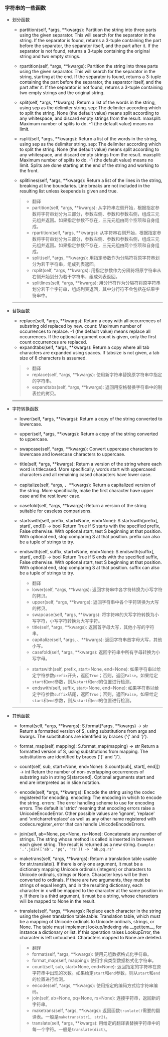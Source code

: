 ### 字符串的一些函数
* 划分函数
    * partition(self, *args, \*\*kwargs): Partition the string into three parts using the given separator. This will search for the separator in the string.  If the separator is found, returns a 3-tuple containing the part before the separator, the separator itself, and the part after it. If the separator is not found, returns a 3-tuple containing the original string and two empty strings.

    * rpartition(self, *args, \*\*kwargs): Partition the string into three parts using the given separator. This will search for the separator in the string, starting at the end. If the separator is found, returns a 3-tuple containing the part before the separator, the separator itself, and the part after it. If the separator is not found, returns a 3-tuple containing two empty strings and the original string.

    * split(self, *args, \*\*kwargs): Return a list of the words in the string, using sep as the delimiter string. sep: The delimiter according which to split the string. None (the default value) means split according to any whitespace, and discard empty strings from the result. maxsplit: Maximum number of splits to do. -1 (the default value) means no limit.

    * rsplit(self, *args, \*\*kwargs): Return a list of the words in the string, using sep as the delimiter string. sep: The delimiter according which to split the string. None (the default value) means split according to any whitespace, and discard empty strings from the result. maxsplit: Maximum number of splits to do. -1 (the default value) means no limit. Splits are done starting at the end of the string and working to the front.

    * splitlines(self, *args, \*\*kwargs): Return a list of the lines in the string, breaking at line boundaries. Line breaks are not included in the resulting list unless keepends is given and true.

    > * 翻译
    > * partition(self, *args, \*\*kwargs): 从字符串左侧开始，根据指定参数将字符串划分为三部分，参数左侧、参数和参数右侧，组成三元元组并返回。如果指定参数不存在，三元元组由两个空项和自身组成。
    > * rpartition(self, *args, \*\*kwargs): 从字符串右侧开始，根据指定参数将字符串划分为三部分，参数左侧、参数和参数右侧，组成三元元组并返回。如果指定参数不存在，三元元组由两个空项和自身组成。
    > * split(self, *args, \*\*kwargs): 用指定参数作为分隔符将原字符串划分为若干字符串，组成列表返回。
    > * rsplit(self, *args, \*\*kwargs): 用指定参数作为分隔符将原字符串从右侧开始划分为若干字符串，组成列表返回。
    > * splitlines(self, *args, \*\*kwargs): 用分行符作为分隔符将原字符串划分若干个字符串，组成列表返回，其中分行符不会包括在结果字符串中。

    <hr />

 * 替换函数
    * replace(self, *args, \*\*kwargs): Return a copy with all occurrences of substring old replaced by new. count: Maximum number of occurrences to replace. -1 (the default value) means replace all occurrences. If the optional argument count is given, only the first count occurrences are replaced.
    * expandtabs(self, *args, \*\*kwargs): Return a copy where all tab characters are expanded using spaces. If tabsize is not given, a tab size of 8 characters is assumed.

    > * 翻译
    > * replace(self, *args, \*\*kwargs): 使用新字符串替换原字符串中指定的字符串。
    > * expandtabs(self, *args, \*\*kwargs): 返回用空格替换字符串中的制表位的拷贝。

    <hr />

* 字符转换函数
    * lower(self, *args, \*\*kwargs): Return a copy of the string converted to lowercase.
    * upper(self, *args, \*\*kwargs): Return a copy of the string converted to uppercase.

    * swapcase(self, *args, \*\*kwargs): Convert uppercase characters to lowercase and lowercase characters to uppercase. 

    * title(self, *args, \*\*kwargs): Return a version of the string where each word is titlecased. More specifically, words start with uppercased characters and all remaining cased characters have lower case.

    * capitalize(self, *args, 、\*\*kwargs): Return a capitalized version of the string. More specifically, make the first character have upper case and the rest lower case.

    * casefold(self, *args, \*\*kwargs): Return a version of the string suitable for caseless comparisons.

    * startswith(self, prefix, start=None, end=None): S.startswith(prefix[, start[, end]]) -> bool   Return True if S starts with the specified prefix, False otherwise. With optional start, test S beginning at that position. With optional end, stop comparing S at that position. prefix can also be a tuple of strings to try.

    * endswith(self, suffix, start=None, end=None): S.endswith(suffix[, start[, end]]) -> bool   Return True if S ends with the specified suffix, False otherwise. With optional start, test S beginning at that position. With optional end, stop comparing S at that position. suffix can also be a tuple of strings to try.

    > * 翻译
    > * lower(self, *args, \*\*kwargs): 返回字符串中各字符转换为小写字符的拷贝。
    > * upper(self, *args, \*\*kwargs): 返回字符串中各个字符转换为大写的拷贝。
    > * swapcase(self, *args, \*\*kwargs): 将字符串的大写字符转换为小写字符，小写字符转换为大写字符。
    > * title(self, *args, \*\*kwargs): 返回首字母大写，其他小写的字符串。
    > * capitalize(self, *args, 、\*\*kwargs): 返回字符串首字母大写，其他小写。
    > * casefold(self, *args, \*\*kwargs): 返回字符串中所有字母转换为小写字母。

    > * startswith(self, prefix, start=None, end=None): 如果字符串以给定字符参数`prefix`开头，返回`True`；否则，返回`False`。如果给定`start`和`end`参数，则从`start`和`end`的位置进行检测。
    > * endswith(self, suffix, start=None, end=None): 如果字符串以给定字符参数`suffix`结尾，返回`True`；否则，返回`False`。如果给定`start`和`end`参数，则从`start`和`end`的位置进行检测。

    <hr />

* 其他函数
    * format(self, *args, \*\*kwargs): S.format(*args, \*\*kwargs) -> str   Return a formatted version of S, using substitutions from args and kwargs. The substitutions are identified by braces ('{' and '}').

    * format_map(self, mapping): S.format_map(mapping) -> str   Return a formatted version of S, using substitutions from mapping. The substitutions are identified by braces ('{' and '}').

    * count(self, sub, start=None, end=None): S.count(sub[, start[, end]]) -> int   Return the number of non-overlapping occurrences of substring sub in string S[start:end].  Optional arguments start and end are interpreted as in slice notation.

    * encode(self, *args, \*\*kwargs): Encode the string using the codec registered for encoding.   encoding: The encoding in which to encode the string.   errors: The error handling scheme to use for encoding errors. The default is 'strict' meaning that encoding errors raise a UnicodeEncodeError.  Other possible values are 'ignore', 'replace' and 'xmlcharrefreplace' as well as any other name registered with codecs.register_error that can handle UnicodeEncodeErrors.

    * join(self, ab=None, pq=None, rs=None): Concatenate any number of strings. The string whose method is called is inserted in between each given string. The result is returned as a new string. `Example: '.'.join(['ab', 'pq', 'rs']) -> 'ab.pq.rs'`

    * maketrans(self, *args, \*\*kwargs): Return a translation table usable for str.translate(). If there is only one argument, it must be a dictionary mapping Unicode ordinals (integers) or characters to Unicode ordinals, strings or None. Character keys will be then converted to ordinals. If there are two arguments, they must be strings of equal length, and in the resulting dictionary, each character in x will be mapped to the character at the same position in y. If there is a third argument, it must be a string, whose characters will be mapped to None in the result.

    * translate(self, *args, \*\*kwargs): Replace each character in the string using the given translation table.table: Translation table, which must be a mapping of Unicode ordinals to Unicode ordinals, strings, or None. The table must implement lookup/indexing via \_\_getitem\_\_, for instance a dictionary or list.  If this operation raises LookupError, the character is left untouched.  Characters mapped to None are deleted.

    > * 翻译
    > * format(self, *args, \*\*kwargs): 使用元组数据格式化字符串。
    > * format_map(self, mapping): 使用字典类型数据格式化字符串。
    > * count(self, sub, start=None, end=None): 返回指定的字符串在原字符串中出现的次数。如果给定`start`和`end`参数，则从`start`和`end`的位置进行检测。
    > * encode(self, *args, \*\*kwargs): 使用指定的编码方式给字符串编码。
    > * join(self, ab=None, pq=None, rs=None): 连接字符串，返回新的字符串。
    > * maketrans(self, *args, \*\*kwargs): 返回函数`tranlate()`需要的翻译表。一般是`maketrans(str1, str2)`。
    > * translate(self, *args, \*\*kwargs): 用给定的翻译表替换字符串中的每一个字符。一般是`translate(dict)`。
